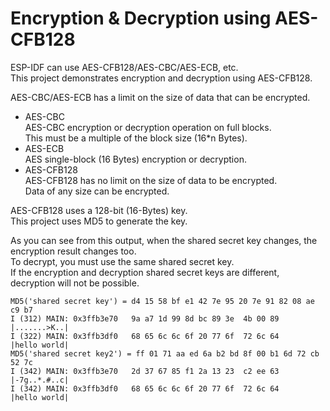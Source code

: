 # Encryption & Decryption using AES-CFB128
ESP-IDF can use AES-CFB128/AES-CBC/AES-ECB, etc.   
This project demonstrates encryption and decryption using AES-CFB128.   

AES-CBC/AES-ECB has a limit on the size of data that can be encrypted.  
- AES-CBC   
	AES-CBC encryption or decryption operation on full blocks.   
	This must be a multiple of the block size (16*n Bytes).   
- AES-ECB   
	AES single-block (16 Bytes) encryption or decryption.   
- AES-CFB128   
	AES-CFB128 has no limit on the size of data to be encrypted.   
	Data of any size can be encrypted.   

AES-CFB128 uses a 128-bit (16-Bytes) key.   
This project uses MD5 to generate the key.   

As you can see from this output, when the shared secret key changes, the encryption result changes too.   
To decrypt, you must use the same shared secret key.   
If the encryption and decryption shared secret keys are different, decryption will not be possible.   
```
MD5('shared secret key') = d4 15 58 bf e1 42 7e 95 20 7e 91 82 08 ae c9 b7
I (312) MAIN: 0x3ffb3e70   9a a7 1d 99 8d bc 89 3e  4b 00 89                 |.......>K..|
I (322) MAIN: 0x3ffb3df0   68 65 6c 6c 6f 20 77 6f  72 6c 64                 |hello world|
MD5('shared secret key2') = ff 01 71 aa ed 6a b2 bd 8f 00 b1 6d 72 cb 52 7c
I (342) MAIN: 0x3ffb3e70   2d 37 67 85 f1 2a 13 23  c2 ee 63                 |-7g..*.#..c|
I (342) MAIN: 0x3ffb3df0   68 65 6c 6c 6f 20 77 6f  72 6c 64                 |hello world|
```

